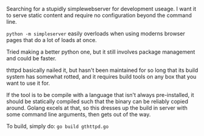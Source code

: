 Searching for a stupidly simplewebserver for development useage.  I
want it to serve static content and require no configuration beyond
the command line.

`python -m simpleserver` easily overloads when using moderns browser
pages that do a lot of loads at once.

Tried making a better python one, but it still involves package management and could be faster.

thttpd basically nailed it, but hasn't been maintained for so long
that its build system has somewhat rotted, and it requires build tools
on any box that you want to use it for.

If the tool is to be compile with a language that isn't always
pre-installed, it should be statically compiled such that the binary
can be reliably copied around.  Golang excels at that, so this dresses
up the build in server with some command line arguments, then gets out
of the way.

To build, simply do: `go build gthttpd.go`